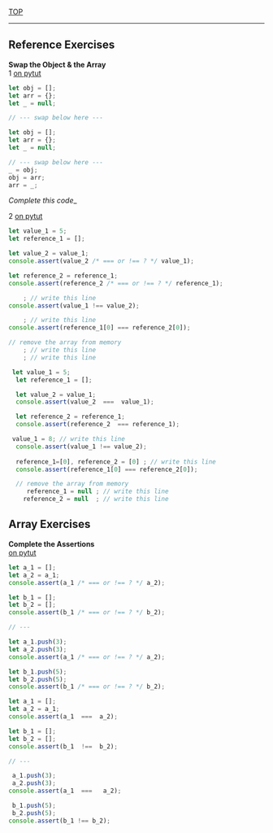 [TOP](#reference-type-exercises)

---

## Reference Exercises

__Swap the Object & the Array__  
1 [on pytut](http://www.pythontutor.com/javascript.html#code=let%20obj%20%3D%20%5B%5D%3B%0Alet%20arr%20%3D%20%7B%7D%3B%0Alet%20_%20%3D%20null%3B%0A%0A//%20swap%20the%20object%20and%20the%20array%0A_%20%3D%20obj%3B%0Aobj%20%3D%20arr%3B%0Aarr%20%3D%20_%3B&curInstr=0&mode=display&origin=opt-frontend.js&py=js&rawInputLstJSON=%5B%5D)
```js
let obj = [];
let arr = {};
let _ = null;

// --- swap below here ---

```
```js
let obj = [];
let arr = {};
let _ = null;

// --- swap below here ---
_ = obj;
obj = arr;
arr = _;

```
_Complete this code__  

2 [on pytut](http://www.pythontutor.com/javascript.html#code=%20%20let%20value_1%20%3D%205%3B%0A%20%20let%20reference_1%20%3D%20%5B%5D%3B%0A%0A%20%20let%20value_2%20%3D%20value_1%3B%0A%20%20console.assert%28value_2%20%20%3D%3D%3D%20%20value_1%29%3B%0A%0A%20%20let%20reference_2%20%3D%20reference_1%3B%0A%20%20console.assert%28reference_2%20%20%3D%3D%3D%20reference_1%29%3B%0A%0A%20value_1%20%3D%208%3B%20//%20write%20this%20line%0A%20%20console.assert%28value_1%20!%3D%3D%20value_2%29%3B%20%20%0A%20%20%20%20%0A%20%20reference_1%3D%5B0%5D,%20reference_2%20%3D%20%5B0%5D%20%3B%20//%20write%20this%20line%0A%20%20console.assert%28reference_1%5B0%5D%20%3D%3D%3D%20reference_2%5B0%5D%29%3B%0A%0A%20%20//%20remove%20the%20array%20from%20memory%0A%20%20%20%20%20reference_1%20%3D%20null%20%3B%20//%20write%20this%20line%0A%20%20%20%20reference_2%20%3D%20null%20%20%3B%20//%20write%20this%20line&curInstr=12&mode=display&origin=opt-frontend.js&py=js&rawInputLstJSON=%5B%5D)
```js
let value_1 = 5;
let reference_1 = [];

let value_2 = value_1;
console.assert(value_2 /* === or !== ? */ value_1);

let reference_2 = reference_1;
console.assert(reference_2 /* === or !== ? */ reference_1);

    ; // write this line
console.assert(value_1 !== value_2);  

    ; // write this line
console.assert(reference_1[0] === reference_2[0]);

// remove the array from memory
    ; // write this line
    ; // write this line
```
```js
 let value_1 = 5;
  let reference_1 = [];

  let value_2 = value_1;
  console.assert(value_2  ===  value_1);

  let reference_2 = reference_1;
  console.assert(reference_2  === reference_1);

 value_1 = 8; // write this line
  console.assert(value_1 !== value_2);  
    
  reference_1=[0], reference_2 = [0] ; // write this line
  console.assert(reference_1[0] === reference_2[0]);

  // remove the array from memory
     reference_1 = null ; // write this line
    reference_2 = null  ; // write this line
```
## Array Exercises

__Complete the Assertions__  
[on pytut](http://www.pythontutor.com/javascript.html#code=let%20a_1%20%3D%20%5B%5D%3B%0Alet%20a_2%20%3D%20a_1%3B%0Aconsole.assert%28a_1%20%20%3D%3D%3D%20%20a_2%29%3B%0A%0Alet%20b_1%20%3D%20%5B%5D%3B%0Alet%20b_2%20%3D%20%5B%5D%3B%0Aconsole.assert%28b_1%20%20!%3D%3D%20%20b_2%29%3B%0A%0A//%20---%0A%0A%20a_1.push%283%29%3B%0A%20a_2.push%283%29%3B%0Aconsole.assert%28a_1%20%20%3D%3D%3D%20%20%20a_2%29%3B%0A%0A%20b_1.push%285%29%3B%0A%20b_2.push%285%29%3B%0Aconsole.assert%28b_1%20!%3D%3D%20b_2%29%3B&curInstr=12&mode=display&origin=opt-frontend.js&py=js&rawInputLstJSON=%5B%5D)
```js
let a_1 = [];
let a_2 = a_1;
console.assert(a_1 /* === or !== ? */ a_2);

let b_1 = [];
let b_2 = [];
console.assert(b_1 /* === or !== ? */ b_2);

// ---

let a_1.push(3);
let a_2.push(3);
console.assert(a_1 /* === or !== ? */ a_2);

let b_1.push(5);
let b_2.push(5);
console.assert(b_1 /* === or !== ? */ b_2);
```
```js
let a_1 = [];
let a_2 = a_1;
console.assert(a_1  ===  a_2);

let b_1 = [];
let b_2 = [];
console.assert(b_1  !==  b_2);

// ---

 a_1.push(3);
 a_2.push(3);
console.assert(a_1  ===   a_2);

 b_1.push(5);
 b_2.push(5);
console.assert(b_1 !== b_2);
```

